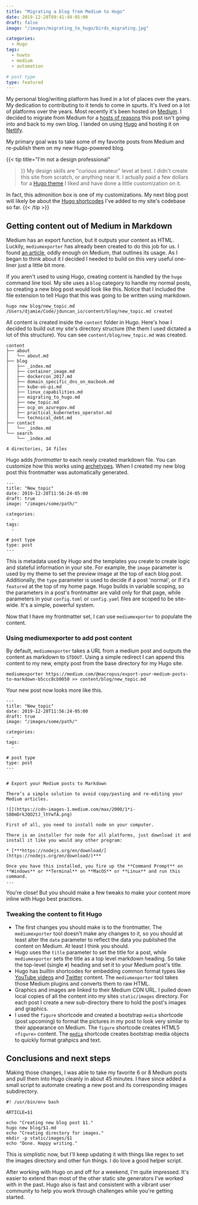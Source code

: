 ```yaml
---
title: "Migrating a blog from Medium to Hugo"
date: 2019-12-28T09:41:49-05:00
draft: false
image: "/images/migrating_to_hugo/birds_migrating.jpg"

categories: 
  - Hugo
tags:
  - howto
  - medium
  - automation

# post type
type: featured
---
```


My personal blog/writing platform has lived in a lot of places over the years. My dedication to contributing to it tends to come in spurts. It's lived on a lot of platforms over the years. Most recently it's been hosted on [Medium](https://medium.com/@jamieeduncan). I decided to migrate from Medium for a [hosts of reasons](https://nomedium.dev/) this post isn't going into and back to my own blog. I landed on using [Hugo](https://gohugo.io/) and hosting it on [Netlify](https://www.netlify.com/).

My primary goal was to take some of my favorite posts from Medium and re-publish them on my new Hugo-powered blog. 

{{< tip
title="I'm not a design professional"
>}}
My design skills are "curious amateur" level at best. I didn't create this site from scratch, or anything near it. I actually paid a few dollars for a [Hugo theme](https://gethugothemes.com/products/liva-hugo/) I liked and have done a little customization on it. 

In fact, this admonition box is one of my customizations. My next blog post will likely be about the [Hugo shortcodes](https://gohugo.io/content-management/shortcodes/) I've added to my site's codebase so far.
{{< /tip >}}

## Getting content out of Medium in Markdown

Medium has an export function, but it outputs your content as HTML. Luckily, `mediumexporter` has already been created to do this job for us. I found [an article](https://medium.com/@macropus/export-your-medium-posts-to-markdown-b5ccc8cb0050), oddly enough on Medium, that outlines its usage. As I began to think about it I decided I needed to build on this very useful one-liner just a little bit more. 

If you aren't used to using Hugo, creating content is handled by the `hugo` command line tool. My site uses a `blog` category to handle my normal posts, so creating a new blog post would look like this. Notice that I included the file extension to tell Hugo that this was going to be written using markdown.

```
hugo new blog/new_topic.md
/Users/djamie/Code/jduncan_io/content/blog/new_topic.md created
```
All content is created inside the `content` folder in Hugo. Here's how I decided to build out my site's directory structure (the them I used dictated a lot of this structure). You can see `content/blog/new_topic.md` was created.

```
content
├── about
│   └── about.md
├── blog
│   ├── _index.md
│   ├── container_image.md
│   ├── dockercon_2017.md
│   ├── domain_specific_dns_on_macbook.md
│   ├── kube-on-pi.md
│   ├── linux_capabilities.md
│   ├── migrating_to_hugo.md
│   ├── new_topic.md
│   ├── ocp_on_azuregov.md
│   ├── practical_kubernetes_operator.md
│   └── technical_debt.md
├── contact
│   └── _index.md
└── search
    └── _index.md

4 directories, 14 files
```

Hugo adds _frontmatter_ to each newly created markdown file. You can customize how this works using [archetypes](https://gohugo.io/content-management/archetypes/). When I created my new blog post this frontmatter was automatically generated. 

```
---
title: "New_topic"
date: 2019-12-28T11:56:24-05:00
draft: true
image: "/images/some/path/"

categories:
  -
tags:
  -

# post type
type: post
---
```

This is metadata used by Hugo and the templates you create to create logic and stateful information in your site. For example, the `image` parameter is used by my theme to set the preview image at the top of each blog post. Additionally, the `type` parameter is used to decide if a post 'normal', or if it's `featured` at the top of my home page. Hugo builds in variable scoping, so the parameters in a post's frontmatter are valid only for that page, while parameters in your `config.toml` or `config.yaml` files are scoped to be site-wide. It's a simple, powerful system.

Now that I have my frontmatter set, I can use `mediumexporter` to populate the content. 

### Using mediumexporter to add post content

By default, `mediumexporter` takes a URL from a medium post and outputs the content as markdown to `STDOUT`. Using a simple redirect I can append this content to my new, empty post from the base directory for my Hugo site. 

```
mediumexporter https://medium.com/@macropus/export-your-medium-posts-to-markdown-b5ccc8cb0050 >> content/blog/new_topic.md
```

Your new post now looks more like this. 

```
---
title: "New_topic"
date: 2019-12-28T11:56:24-05:00
draft: true
image: "/images/some/path/"

categories:
  -
tags:
  -

# post type
type: post
---


# Export your Medium posts to Markdown

There’s a simple solution to avoid copy/pasting and re-editing your Medium articles.

![](https://cdn-images-1.medium.com/max/2000/1*i-S80mDrkJQO2tJ_lhYwfA.png)

First of all, you need to install node on your computer.

There is an installer for node for all platforms, just download it and install it like you would any other program:

* [***https://nodejs.org/en/download/](https://nodejs.org/en/download/)***

Once you have this installed, you fire up the **Command Prompt** on **Windows** or **Terminal** on **MacOS** or **Linux** and run this command.
...
```

You're close! But you should make a few tweaks to make your content more inline with Hugo best practices.

### Tweaking the content to fit Hugo

* The first changes you should make is to the frontmatter. The `mediumexporter` tool doesn't make any changes to it, so you should at least alter the `date` parameter to reflect the data you published the content on Medium. At least I think you should.
* Hugo uses the `title` parameter to set the title for a post, while `mediumexporter` sets the title as a top level markdown heading. So take the top-level (single `#`) heading and set it to your Medium post's title.
* Hugo has builtin shortcodes for embedding common format types like [YouTube videos](https://gohugo.io/content-management/shortcodes/#youtube) and [Twitter](https://gohugo.io/content-management/shortcodes/#tweet) content. The `mediumexporter` tool takes those Medium plugins and converts them to raw HTML. 
* Graphics and images are linked to their Medium CDN URL. I pulled down local copies of all the content into my sites `static/images` directory. For each post I create a new sub-directory there to hold the post's images and graphics.
* I used the `figure` shortcode and created a bootstrap `media` shortcode (post upcoming) to format the pictures in my post to look very similar to their appearance on Medium. The `figure` shortcode creates HTML5 `<figure>` content. The [`media`](https://getbootstrap.com/docs/4.0/layout/media-object/) shortcode creates bootstrap media objects to quickly format grahpics and text. 

## Conclusions and next steps

Making those changes, I was able to take my favorite 6 or 8 Medium posts and pull them into Hugo cleanly in about 45 minutes. I have since added a small script to automate creating a new post and its corresponding images subdirectory.

```
#! /usr/bin/env bash

ARTICLE=$1

echo "Creating new blog post $1."
hugo new blog/$1.md
echo "Creating directory for images."
mkdir -p static/images/$1
echo "Done. Happy writing."
```

This is simplistic now, but I'll keep updating it with things like regex to set the images directory and other fun things. I do love a good helper script.

After working with Hugo on and off for a weekend, I'm quite impressed. It's easier to extend than most of the other static site generators I've worked with in the past. Hugo also is fast and consistent with a vibrant user community to help you work through challenges while you're getting started.
